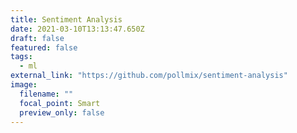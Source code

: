 ```yaml
---
title: Sentiment Analysis
date: 2021-03-10T13:13:47.650Z
draft: false
featured: false
tags:
  - ml
external_link: "https://github.com/pollmix/sentiment-analysis"
image:
  filename: ""
  focal_point: Smart
  preview_only: false
---
```

